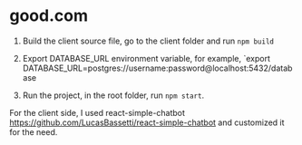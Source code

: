 # good.com
1. Build the client source file, go to the client folder and run `npm build`

2. Export DATABASE_URL environment variable, for example,  `export DATABASE_URL=postgres://username:password@localhost:5432/database

3. Run the project, in the root folder, run `npm start`.

For the client side, I used react-simple-chatbot https://github.com/LucasBassetti/react-simple-chatbot and customized it for the need.
